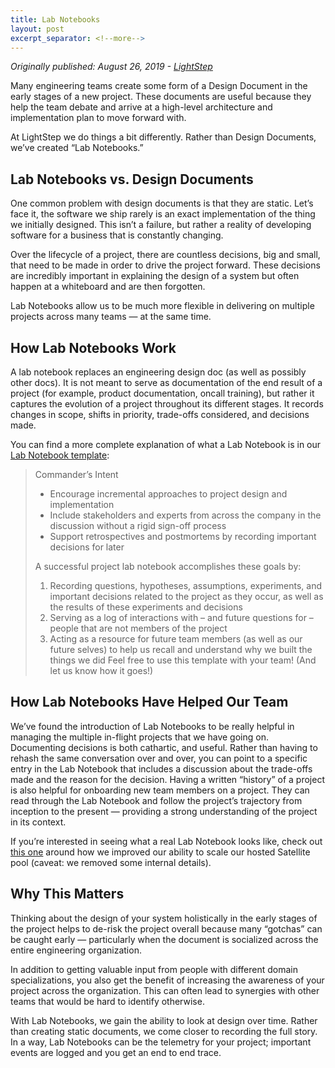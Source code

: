 ```yaml
---
title: Lab Notebooks
layout: post
excerpt_separator: <!--more-->
---
```

*Originally published: August 26, 2019 - [LightStep](https://lightstep.com/blog/how-we-write-code-at-lightstep-lab-notebooks/)*

Many engineering teams create some form of a Design Document in the early stages of a new project. These documents are useful because they help the team debate and arrive at a high-level architecture and implementation plan to move forward with.

At LightStep we do things a bit differently. Rather than Design Documents, we’ve created “Lab Notebooks.”
<!--more-->

## Lab Notebooks vs. Design Documents
One common problem with design documents is that they are static. Let’s face it, the software we ship rarely is an exact implementation of the thing we initially designed. This isn’t a failure, but rather a reality of developing software for a business that is constantly changing.

Over the lifecycle of a project, there are countless decisions, big and small, that need to be made in order to drive the project forward. These decisions are incredibly important in explaining the design of a system but often happen at a whiteboard and are then forgotten.

Lab Notebooks allow us to be much more flexible in delivering on multiple projects across many teams — at the same time.

## How Lab Notebooks Work
A lab notebook replaces an engineering design doc (as well as possibly other docs). It is not meant to serve as documentation of the end result of a project (for example, product documentation, oncall training), but rather it captures the evolution of a project throughout its different stages. It records changes in scope, shifts in priority, trade-offs considered, and decisions made.

You can find a more complete explanation of what a Lab Notebook is in our [Lab Notebook template](https://go.lightstep.com/rs/260-KGM-472/images/lab-notebook-template.pdf):

> Commander’s Intent
> 
> - Encourage incremental approaches to project design and implementation
> - Include stakeholders and experts from across the company in the discussion without a rigid sign-off process
> - Support retrospectives and postmortems by recording important decisions for later
> 
> A successful project lab notebook accomplishes these goals by:
>
> 1. Recording questions, hypotheses, assumptions, experiments, and important decisions related to the project as they occur, as well as the results of these experiments and decisions
> 2. Serving as a log of interactions with – and future questions for – people that are not members of the project
> 3. Acting as a resource for future team members (as well as our future selves) to help us recall and understand why we built the things we did
Feel free to use this template with your team! (And let us know how it goes!)

## How Lab Notebooks Have Helped Our Team
We’ve found the introduction of Lab Notebooks to be really helpful in managing the multiple in-flight projects that we have going on. Documenting decisions is both cathartic, and useful. Rather than having to rehash the same conversation over and over, you can point to a specific entry in the Lab Notebook that includes a discussion about the trade-offs made and the reason for the decision. Having a written “history” of a project is also helpful for onboarding new team members on a project. They can read through the Lab Notebook and follow the project’s trajectory from inception to the present — providing a strong understanding of the project in its context.

If you’re interested in seeing what a real Lab Notebook looks like, check out [this one](https://go.lightstep.com/rs/260-KGM-472/images/lab-notebook-saas-pool-upgrade.pdf) around how we improved our ability to scale our hosted Satellite pool (caveat: we removed some internal details).

## Why This Matters
Thinking about the design of your system holistically in the early stages of the project helps to de-risk the project overall because many “gotchas” can be caught early — particularly when the document is socialized across the entire engineering organization.

In addition to getting valuable input from people with different domain specializations, you also get the benefit of increasing the awareness of your project across the organization. This can often lead to synergies with other teams that would be hard to identify otherwise.

With Lab Notebooks, we gain the ability to look at design over time. Rather than creating static documents, we come closer to recording the full story. In a way, Lab Notebooks can be the telemetry for your project; important events are logged and you get an end to end trace.
